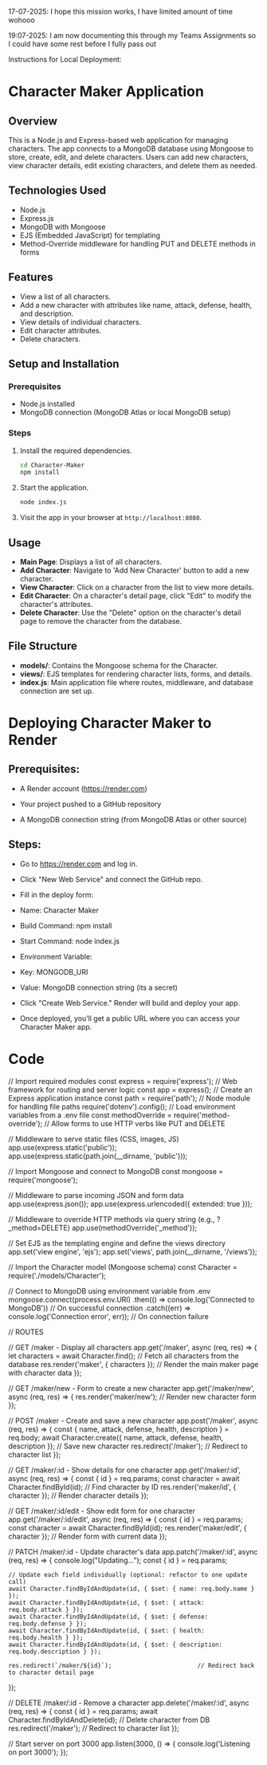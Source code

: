 17-07-2025: I hope this mission works, I have limited amount of time wohooo

19:07-2025: I am now documenting this through my Teams Assignments so I could have some rest before I fully pass out



Instructions for Local Deployment:
# Character Maker Application

## Overview
This is a Node.js and Express-based web application for managing characters. The app connects to a MongoDB database using Mongoose to store, create, edit, and delete characters. Users can add new characters, view character details, edit existing characters, and delete them as needed.

## Technologies Used
- Node.js
- Express.js
- MongoDB with Mongoose
- EJS (Embedded JavaScript) for templating
- Method-Override middleware for handling PUT and DELETE methods in forms

## Features
- View a list of all characters.
- Add a new character with attributes like name, attack, defense, health, and description.
- View details of individual characters.
- Edit character attributes.
- Delete characters.

## Setup and Installation

### Prerequisites
- Node.js installed
- MongoDB connection (MongoDB Atlas or local MongoDB setup)

### Steps

1. Install the required dependencies.
    ```bash
    cd Character-Maker
    npm install
    ```
2. Start the application.
    ```bash
    node index.js
    ```
3. Visit the app in your browser at `http://localhost:8080`.

## Usage
- **Main Page**: Displays a list of all characters.
- **Add Character**: Navigate to 'Add New Character' button to add a new character.
- **View Character**: Click on a character from the list to view more details.
- **Edit Character**: On a character's detail page, click "Edit" to modify the character's attributes.
- **Delete Character**: Use the "Delete" option on the character's detail page to remove the character from the database.

## File Structure
- **models/**: Contains the Mongoose schema for the Character.
- **views/**: EJS templates for rendering character lists, forms, and details.
- **index.js**: Main application file where routes, middleware, and database connection are set up.



# Deploying Character Maker to Render
## Prerequisites:

- A Render account (https://render.com)

- Your project pushed to a GitHub repository

- A MongoDB connection string (from MongoDB Atlas or other source)

## Steps:

- Go to https://render.com and log in.

- Click "New Web Service" and connect the GitHub repo.

- Fill in the deploy form:

- Name: Character Maker

- Build Command: npm install

- Start Command: node index.js

- Environment Variable:

- Key: MONGODB_URI

- Value: MongoDB connection string (its a secret)

- Click "Create Web Service." Render will build and deploy your app.

- Once deployed, you’ll get a public URL where you can access your Character Maker app.


# Code

// Import required modules
const express = require('express');                 // Web framework for routing and server logic
const app = express();                              // Create an Express application instance
const path = require('path');                       // Node module for handling file paths
require('dotenv').config();                         // Load environment variables from a .env file
const methodOverride = require('method-override');  // Allow forms to use HTTP verbs like PUT and DELETE

// Middleware to serve static files (CSS, images, JS)
app.use(express.static('public'));
app.use(express.static(path.join(__dirname, 'public')));

// Import Mongoose and connect to MongoDB
const mongoose = require('mongoose');

// Middleware to parse incoming JSON and form data
app.use(express.json());
app.use(express.urlencoded({ extended: true }));

// Middleware to override HTTP methods via query string (e.g., ?_method=DELETE)
app.use(methodOverride('_method'));

// Set EJS as the templating engine and define the views directory
app.set('view engine', 'ejs');
app.set('views', path.join(__dirname, '/views'));

// Import the Character model (Mongoose schema)
const Character = require('./models/Character');

// Connect to MongoDB using environment variable from .env
mongoose.connect(process.env.URI)
  .then(() => console.log('Connected to MongoDB'))       // On successful connection
  .catch((err) => console.log('Connection error', err)); // On connection failure

// ROUTES

// GET /maker - Display all characters
app.get('/maker', async (req, res) => {
    let characters = await Character.find();             // Fetch all characters from the database
    res.render('maker', { characters });                 // Render the main maker page with character data
});

// GET /maker/new - Form to create a new character
app.get('/maker/new', async (req, res) => {
    res.render('maker/new');                             // Render new character form
});

// POST /maker - Create and save a new character
app.post('/maker', async (req, res) => {
    const { name, attack, defense, health, description } = req.body;
    await Character.create({ name, attack, defense, health, description }); // Save new character
    res.redirect('/maker');                              // Redirect to character list
});

// GET /maker/:id - Show details for one character
app.get('/maker/:id', async (req, res) => {
    const { id } = req.params;
    const character = await Character.findById(id);      // Find character by ID
    res.render('maker/id', { character });               // Render character details
});

// GET /maker/:id/edit - Show edit form for one character
app.get('/maker/:id/edit', async (req, res) => {
    const { id } = req.params;
    const character = await Character.findById(id);
    res.render('maker/edit', { character });             // Render form with current data
});

// PATCH /maker/:id - Update character's data
app.patch('/maker/:id', async (req, res) => {
    console.log("Updating...");
    const { id } = req.params;

    // Update each field individually (optional: refactor to one update call)
    await Character.findByIdAndUpdate(id, { $set: { name: req.body.name } });
    await Character.findByIdAndUpdate(id, { $set: { attack: req.body.attack } });
    await Character.findByIdAndUpdate(id, { $set: { defense: req.body.defense } });
    await Character.findByIdAndUpdate(id, { $set: { health: req.body.health } });
    await Character.findByIdAndUpdate(id, { $set: { description: req.body.description } });

    res.redirect(`/maker/${id}`);                        // Redirect back to character detail page
});

// DELETE /maker/:id - Remove a character
app.delete('/maker/:id', async (req, res) => {
    const { id } = req.params;
    await Character.findByIdAndDelete(id);               // Delete character from DB
    res.redirect('/maker');                              // Redirect to character list
});

// Start server on port 3000
app.listen(3000, () => {
    console.log('Listening on port 3000');
});


